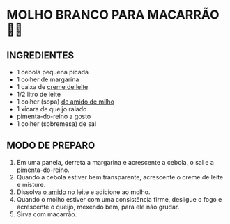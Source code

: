 # MOLHO BRANCO PARA MACARRÃO :woman_cook:

## INGREDIENTES

- 1 cebola pequena picada
- 1 colher de margarina
- 1 caixa de [creme de leite](https://blog.tudogostoso.com.br/dicas-de-cozinha/creme-de-leite-fresco-caseiro-de-caixinha-e-mais/)
- 1/2 litro de leite
- 1 colher (sopa) [de amido de milho](https://blog.tudogostoso.com.br/noticias/conheca-varias-maneiras-de-utilizar-amido-de-milho/)
- 1 xícara de queijo ralado
- pimenta-do-reino a gosto
- 1 colher (sobremesa) de sal

## MODO DE PREPARO

1. Em uma panela, derreta a margarina e acrescente a cebola, o sal e a pimenta-do-reino.
2. Quando a cebola estiver bem transparente, acrescente o creme de leite e misture.
3. Dissolva [o amido](https://blog.tudogostoso.com.br/noticias/conheca-varias-maneiras-de-utilizar-amido-de-milho/) no leite e adicione ao molho.
4. Quando o molho estiver com uma consistência firme, desligue o fogo e acrescente o queijo, mexendo bem, para ele não grudar.
5. Sirva com macarrão.